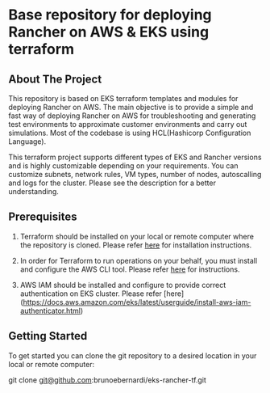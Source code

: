 # Base repository for deploying Rancher on AWS & EKS using terraform

## About The Project

This repository is based on EKS terraform templates and modules for deploying Rancher on AWS. The main objective is to provide a simple and fast way of deploying Rancher on AWS for troubleshooting and generating test environments to approximate customer environments and carry out simulations. Most of the codebase is using HCL(Hashicorp Configuration Language).

This terraform project supports different types of EKS and Rancher versions and is highly customizable depending on your requirements. You can customize subnets, network rules, VM types, number of nodes, autoscalling and logs for the cluster. Please see the description for a better understanding.

## Prerequisites
   
1. Terraform should be installed on your local or remote computer where the repository is cloned. Please refer [here](https://developer.hashicorp.com/terraform/tutorials/aws-get-started/install-cli) for installation instructions.


2. In order for Terraform to run operations on your behalf, you must install and configure the AWS CLI tool. Please refer [here](https://docs.aws.amazon.com/cli/latest/userguide/getting-started-install.html#getting-started-install-instructions) for instructions.

3. AWS IAM should be installed and configure to provide correct authentication on EKS cluster. Please refer [here] (https://docs.aws.amazon.com/eks/latest/userguide/install-aws-iam-authenticator.html)

## Getting Started

To get started you can clone the git repository to a desired location in your local or remote computer:

git clone git@github.com:brunoebernardi/eks-rancher-tf.git
